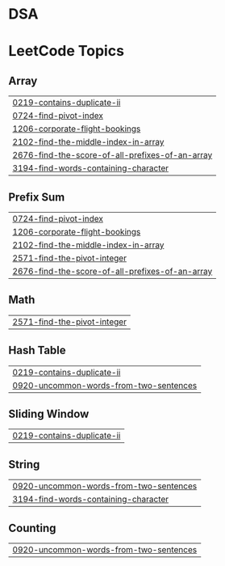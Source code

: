 # DSA
<!---LeetCode Topics Start-->
# LeetCode Topics
## Array
|  |
| ------- |
| [0219-contains-duplicate-ii](https://github.com/ishita-80/DSA/tree/master/0219-contains-duplicate-ii) |
| [0724-find-pivot-index](https://github.com/ishita-80/DSA/tree/master/0724-find-pivot-index) |
| [1206-corporate-flight-bookings](https://github.com/ishita-80/DSA/tree/master/1206-corporate-flight-bookings) |
| [2102-find-the-middle-index-in-array](https://github.com/ishita-80/DSA/tree/master/2102-find-the-middle-index-in-array) |
| [2676-find-the-score-of-all-prefixes-of-an-array](https://github.com/ishita-80/DSA/tree/master/2676-find-the-score-of-all-prefixes-of-an-array) |
| [3194-find-words-containing-character](https://github.com/ishita-80/DSA/tree/master/3194-find-words-containing-character) |
## Prefix Sum
|  |
| ------- |
| [0724-find-pivot-index](https://github.com/ishita-80/DSA/tree/master/0724-find-pivot-index) |
| [1206-corporate-flight-bookings](https://github.com/ishita-80/DSA/tree/master/1206-corporate-flight-bookings) |
| [2102-find-the-middle-index-in-array](https://github.com/ishita-80/DSA/tree/master/2102-find-the-middle-index-in-array) |
| [2571-find-the-pivot-integer](https://github.com/ishita-80/DSA/tree/master/2571-find-the-pivot-integer) |
| [2676-find-the-score-of-all-prefixes-of-an-array](https://github.com/ishita-80/DSA/tree/master/2676-find-the-score-of-all-prefixes-of-an-array) |
## Math
|  |
| ------- |
| [2571-find-the-pivot-integer](https://github.com/ishita-80/DSA/tree/master/2571-find-the-pivot-integer) |
## Hash Table
|  |
| ------- |
| [0219-contains-duplicate-ii](https://github.com/ishita-80/DSA/tree/master/0219-contains-duplicate-ii) |
| [0920-uncommon-words-from-two-sentences](https://github.com/ishita-80/DSA/tree/master/0920-uncommon-words-from-two-sentences) |
## Sliding Window
|  |
| ------- |
| [0219-contains-duplicate-ii](https://github.com/ishita-80/DSA/tree/master/0219-contains-duplicate-ii) |
## String
|  |
| ------- |
| [0920-uncommon-words-from-two-sentences](https://github.com/ishita-80/DSA/tree/master/0920-uncommon-words-from-two-sentences) |
| [3194-find-words-containing-character](https://github.com/ishita-80/DSA/tree/master/3194-find-words-containing-character) |
## Counting
|  |
| ------- |
| [0920-uncommon-words-from-two-sentences](https://github.com/ishita-80/DSA/tree/master/0920-uncommon-words-from-two-sentences) |
<!---LeetCode Topics End-->